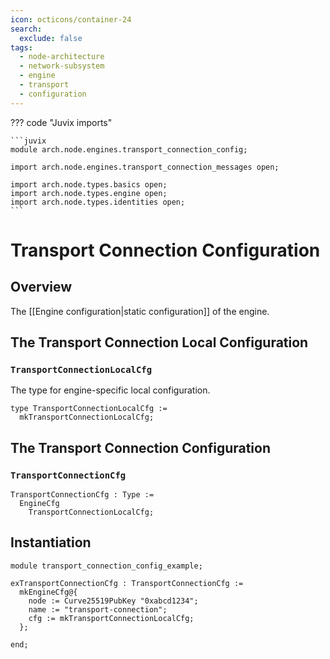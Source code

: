 ```yaml
---
icon: octicons/container-24
search:
  exclude: false
tags:
  - node-architecture
  - network-subsystem
  - engine
  - transport
  - configuration
---
```


??? code "Juvix imports"

    ```juvix
    module arch.node.engines.transport_connection_config;

    import arch.node.engines.transport_connection_messages open;

    import arch.node.types.basics open;
    import arch.node.types.engine open;
    import arch.node.types.identities open;
    ```

# Transport Connection Configuration

## Overview

The [[Engine configuration|static configuration]] of the engine.

## The Transport Connection Local Configuration

### `TransportConnectionLocalCfg`

The type for engine-specific local configuration.

<!-- --8<-- [start:TransportConnectionLocalCfg] -->
```juvix
type TransportConnectionLocalCfg :=
  mkTransportConnectionLocalCfg;
```
<!-- --8<-- [end:TransportConnectionLocalCfg] -->

## The Transport Connection Configuration

### `TransportConnectionCfg`

<!-- --8<-- [start:TransportConnectionCfg] -->
```juvix
TransportConnectionCfg : Type :=
  EngineCfg
    TransportConnectionLocalCfg;
```
<!-- --8<-- [end:TransportConnectionCfg] -->

## Instantiation

<!-- --8<-- [start:exTransportConnectionCfg] -->
```juvix extract-module-statements
module transport_connection_config_example;

exTransportConnectionCfg : TransportConnectionCfg :=
  mkEngineCfg@{
    node := Curve25519PubKey "0xabcd1234";
    name := "transport-connection";
    cfg := mkTransportConnectionLocalCfg;
  };

end;
```
<!-- --8<-- [end:exTransportConnectionCfg] -->
